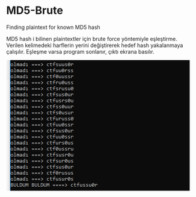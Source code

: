 # MD5-Brute
Finding plaintext for known MD5 hash


MD5 hash i bilinen plaintextler için brute force yöntemiyle eşleştirme.
Verilen kelimedeki harflerin yerini değiştirerek hedef hash yakalanmaya çalışılır.
Eşleşme varsa program sonlanır, çıktı ekrana basılır.

<img src="https://raw.githubusercontent.com/burakunaltr/MD5-Brute/master/demo.PNG">
